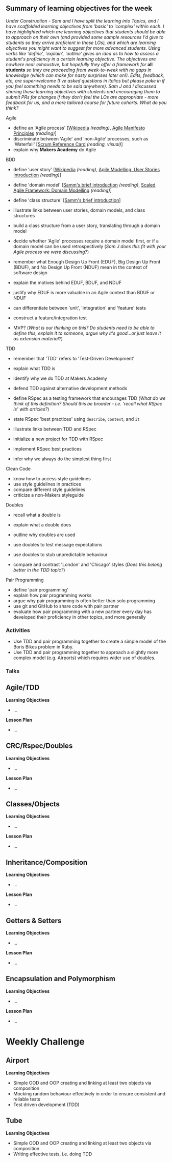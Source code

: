 ## Summary of learning objectives for the week

*Under Construction - Sam and I have split the learning into Topics, and I have scaffolded learning objectives from 'basic' to 'complex' within each. I have highlighted which are <SCAFFOLD> learning objectives that students should be able to approach on their own (and provided some sample resources I'd give to students so they arrive proficient in those LOs), and which are <EXTENSION> learning objectives you might want to suggest for more advanced students. Using verbs like 'define', 'explain', 'outline' gives an idea as to how to assess a student's proficiency in a certain learning objective. The objectives are nowhere near exhaustive, but hopefully they offer a framework for* **all students** *so they are proceeding from week-to-week with no gaps in knowledge (which can make for nasty surprises later on!). Edits, feedback, etc, are super-welcome (I've asked questions in italics but please poke in if you feel something needs to be said anywhere). Sam J and I discussed sharing these learning objectives with students and encouraging them to submit PRs for changes if they don't feel the LOs are appropriate - more feedback for us, and a more tailored course for future cohorts. What do you think?*

Agile
* <SCAFFOLD> define an 'Agile process' [[Wikipedia](http://en.wikipedia.org/wiki/Agile_software_development) *(reading)*, [Agile Manifesto Principles](http://agilemanifesto.org/principles.html) *(reading)*]
* <SCAFFOLD> discriminate between 'Agile' and 'non-Agile' processes, such as 'Waterfall' [[Scrum Reference Card](http://scrumreferencecard.com/scrum-reference-card/) *(reading, visual)*]
* explain why **Makers Academy** do Agile

BDD
* <SCAFFOLD> define 'user story' [[Wikipedia](http://en.wikipedia.org/wiki/User_story) *(reading)*, [Agile Modelling: User Stories Introduction](http://www.agilemodeling.com/artifacts/userStory.htm) *(reading)*]
* <SCAFFOLD> define 'domain model' [[Samm's brief introduction](http://blog.sjmog.co/2015/03/11/a-brief-introduction-to-domain-modelling/) *(reading)*, [Scaled Agile Framework: Domain Modelling](http://www.scaledagileframework.com/domain-modeling/) *(reading)*]
* <SCAFFOLD> define 'class structure' [[Samm's brief introduction](http://blog.sjmog.co/2015/03/11/whats-a-class-structure/)]
* illustrate links between user stories, domain models, and class structures
* build a class structure from a user story, translating through a domain model
* decide whether 'Agile' processes require a domain model first, or if a domain model can be used retrospectively (*Sam J does this fit with your Agile process we were discussing?*)

* <SCAFFOLD> remember what Enough Design Up Front (EDUF), Big Design Up Front (BDUF), and No Design Up Front (NDUF) mean in the context of software design
* explain the motives behind EDUF, BDUF, and NDUF
* justify why EDUF is more valuable in an Agile context than BDUF or NDUF

* can differentiate between 'unit', 'integration' and 'feature' tests
* construct a feature/integration test

* MVP? (*What is our thinking on this? Do students need to be able to define this, explain it to someone, argue why it's good...or just leave it as extension material?*)


TDD 
* <SCAFFOLD> remember that 'TDD' refers to 'Test-Driven Development'
* <SCAFFOLD> explain what TDD is
* identify why we do TDD at Makers Academy
* defend TDD against alternative development methods

* <SCAFFOLD> define RSpec as a testing framework that encourages TDD (*What do we think of this definition? Should this be broader - i.e. 'recall what RSpec is' with articles?*)
* state RSpec 'best practices' using `describe`, `context`, and `it`
* illustrate links between TDD and RSpec
* initialize a new project for TDD with RSpec
* implement RSpec best practices
* infer why we always do the simplest thing first

Clean Code
* <SCAFFOLD> know how to access style guidelines
* use style guidelines in practices
* <EXTENSION> compare different style guidelines
* <EXTENSION> criticize a non-Makers styleguide

Doubles
* <SCAFFOLD> recall what a double is
* <SCAFFOLD> explain what a double does
* outline why doubles are used
* use doubles to test message expectations
* use doubles to stub unpredictable behaviour

* compare and contrast 'London' and 'Chicago' styles (*Does this belong better in the TDD topic?*)

Pair Programming
* <SCAFFOLD> define 'pair programming'
* explain how pair programming works
* argue why pair programming is often better than solo programming
* use git and GitHub to share code with pair partner
* evaluate how pair programming with a new partner every day has developed their proficiency in other topics, and more generally



### Activities
* Use TDD and pair programming together to create a simple model of the Boris Bikes problem in Ruby.
* Use TDD and pair programming together to approach a slightly more complex model (e.g. Airports) which requires wider use of doubles.

### Talks


## Agile/TDD

**Learning Objectives**

* ...

**Lesson Plan**

* ...

## CRC/Rspec/Doubles

**Learning Objectives**

* ...

**Lesson Plan**

* ...


## Classes/Objects

**Learning Objectives**

* ...

**Lesson Plan**

* ...


## Inheritance/Composition

**Learning Objectives**

* ...

**Lesson Plan**

* ...



## Getters & Setters

**Learning Objectives**

* ...

**Lesson Plan**

* ...




## Encapsulation and Polymorphism

**Learning Objectives**

* ...

**Lesson Plan**

* ...

Weekly Challenge
===========

## Airport

**Learning Objectives**

* Simple OOD and OOP creating and linking at least two objects via composition
* Mocking random behaviour effectively in order to ensure consistent and reliable tests
* Test driven development (TDD)


## Tube

**Learning Objectives**

* Simple OOD and OOP creating and linking at least two objects via composition
* Writing effective tests, i.e. doing TDD
